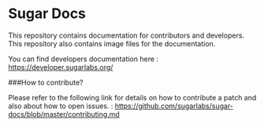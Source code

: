 # Sugar Docs

This repository contains documentation for contributors and 
developers. This repository also contains image files for 
the documentation.

You can find developers documentation here :
https://developer.sugarlabs.org/

###How to contribute?

Please refer to the following link for details on how to contribute a 
patch and also about how to open issues. : 
https://github.com/sugarlabs/sugar-docs/blob/master/contributing.md
